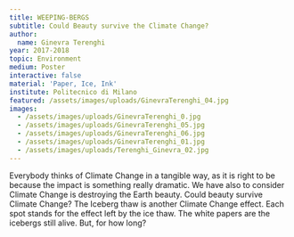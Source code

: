 ```yaml
---
title: WEEPING-BERGS
subtitle: Could Beauty survive the Climate Change?
author:
  name: Ginevra Terenghi
year: 2017-2018
topic: Environment
medium: Poster
interactive: false
material: 'Paper, Ice, Ink'
institute: Politecnico di Milano
featured: /assets/images/uploads/GinevraTerenghi_04.jpg
images:
  - /assets/images/uploads/GinevraTerenghi_0.jpg
  - /assets/images/uploads/GinevraTerenghi_05.jpg
  - /assets/images/uploads/GinevraTerenghi_06.jpg
  - /assets/images/uploads/GinevraTerenghi_01.jpg
  - /assets/images/uploads/Terenghi_Ginevra_02.jpg
---
```

Everybody thinks of Climate Change in a tangible way, as it is right to be because the impact is something really dramatic. We have also to consider Climate Change is destroying the Earth beauty. Could beauty survive Climate Change? 
The Iceberg thaw is another Climate Change effect. Each spot stands for the effect left by the ice thaw. The white papers are the icebergs still alive. But, for how long?
